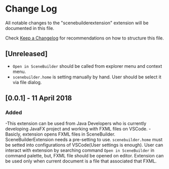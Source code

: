 # Change Log
All notable changes to the "scenebuilderextension" extension will be documented in this file.

Check [Keep a Changelog](http://keepachangelog.com/) for recommendations on how to structure this file.

## [Unreleased]
- `Open in SceneBuilder` should be called from explorer menu and context menu.
- `scenebuilder.home` is setting manually by hand. User should be select it via file dialog.

## [0.0.1] - 11 April 2018

### Added
-This extension can be used from Java Developers who is currently developing JavaFX project and working with FXML files on VSCode.
-Basicly, extension opens FXML files in SceneBuilder. SceneBuilderExtension needs a pre-setting to use.
 `scenebuilder.home` must be setted into configurations of VSCode(User settings is enough).
 User can interact with extension by searching command `Open in SceneBuilder` in command palette, but, FXML file should be opened on editor. Extension can be used only when current document is a file that associated that FXML.